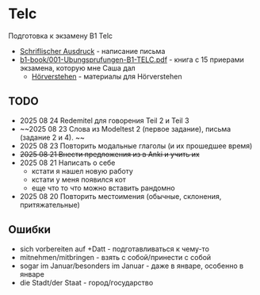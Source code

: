 # Telc

Подготовка к экзамену B1 Telc

- [Schriflischer Ausdruck](./SCHRIFTLICHER-AUSDRUCK.md) - написание письма
- [b1-book/001-Ubungsprufungen-B1-TELC.pdf](./b1-book/001-Ubungsprufungen-B1-TELC.pdf) - книга с 15 приерами экзамена, которую мне Саша дал
  - [Hörverstehen](https://www.youtube.com/watch?v=YbWt73LhTmQ&list=PLrsXRzvIseAe2EAEL899clfXrSAylGg52) - материалы для Hörverstehen

## TODO

- 2025 08 24 Redemitel для говорения Teil 2 и Teil 3
- ~~2025 08 23 Слова из Modeltest 2 (первое задание), письма (задание 2 и 4). ~~
- 2025 08 23 Повторить модальные глаголы (и их прошедшее время)
- ~~2025 08 21 Внести предложения из [](../../resource/sentence/b1-telc/TEMPLATES.md) в Anki и учить их~~
- 2025 08 21 Написать о себе
  - кстати я нашел новую работу
  - кстати у меня появился кот
  - еще что то что можно вставить рандомно
- 2025 08 20 Повторить местоимения (обычные, склонения, притяжательные)

## Ошибки

- sich vorbereiten auf +Datt - подготавливаться к чему-то
- mitnehmen/mitbringen - взять с собой/принести с собой
- sogar im Januar/besonders im Januar - даже в январе, особенно в январе
- die Stadt/der Staat - город/государство